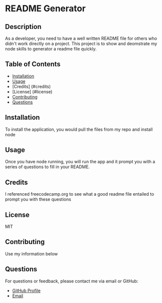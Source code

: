 # README Generator

## Description

As a developer, you need to have a well written README file for others who didn't work directly on a project. This project is to show and deomstrate my node skills to generator a readme file quickly.

## Table of Contents

- [Installation](#installation)
- [Usage](#usage)
- [Credits] (#credits)
- [License] (#license)
- [Contributing](#contributing)
- [Questions](#questions)

## Installation

To install the application, you would pull the files from my repo and install node

## Usage

Once you have node running, you will run the app and it prompt you with a series of questions to fill in your README.

## Credits

I referenced freecodecamp.org to see what a good readme file entailed to prompt you with these questions

## License

MIT

## Contributing

Use my information below


## Questions

For questions or feedback, please contact me via email or GitHub:

- [GitHub Profile](https://github.com/brodi-xx)
- [Email](mailto:brodi.leblanc@gmail.com)
